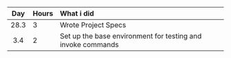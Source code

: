 | Day | Hours | What i did  |
| :----:|:-----| :-----|
| 28.3 | 3    | Wrote Project Specs |
| 3.4 | 2 | Set up the base environment for testing and invoke commands |
